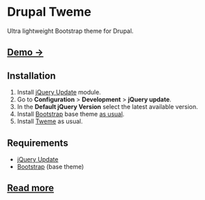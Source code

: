 Drupal Tweme
============

Ultra lightweight Bootstrap theme for Drupal.


## [Demo →](https://drupal.tonystar.me/tweme)


Installation
------------

1. Install [jQuery Update](https://www.drupal.org/project/jquery_update) module.
2. Go to **Configuration** > **Development** > **jQuery update**.
3. In the **Default jQuery Version** select the latest available version.
4. Install [Bootstrap](https://www.drupal.org/project/bootstrap) base theme [as usual](https://www.drupal.org/getting-started/install-contrib/themes).
5. Install [Tweme](https://www.drupal.org/project/tweme) as usual.


Requirements
------------

* [jQuery Update](https://www.drupal.org/project/jquery_update)
* [Bootstrap](https://www.drupal.org/project/bootstrap) (base theme)

## [Read more](https://drupal.tonystar.me/tweme#main)
